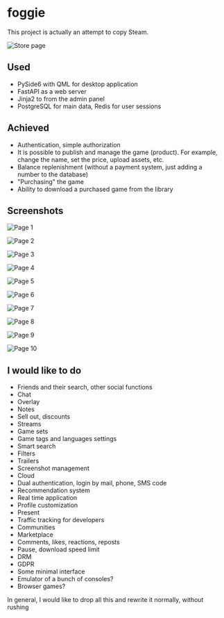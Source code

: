 # foggie

This project is actually an attempt to copy Steam.

![Store page](desktop/screenshots/screenshot_0.png)

## Used
- PySide6 with QML for desktop application 
- FastAPI as a web server
- Jinja2 to from the admin panel
- PostgreSQL for main data, Redis for user sessions

## Achieved
- Authentication, simple authorization
- It is possible to publish and manage the game (product). For example, change the name, set the price, upload assets, etc.
- Balance replenishment (without a payment system, just adding a number to the database)
- "Purchasing" the game
- Ability to download a purchased game from the library

## Screenshots
![Page 1](desktop/screenshots/screenshot_1.png)

![Page 2](desktop/screenshots/screenshot_2.png)

![Page 3](desktop/screenshots/screenshot_3.png)

![Page 4](desktop/screenshots/screenshot_4.png)

![Page 5](desktop/screenshots/screenshot_5.png)

![Page 6](desktop/screenshots/screenshot_6.png)

![Page 7](desktop/screenshots/screenshot_7.png)

![Page 8](desktop/screenshots/screenshot_8.png)

![Page 9](desktop/screenshots/screenshot_9.png)

![Page 10](desktop/screenshots/screenshot_10.png)

## I would like to do
- Friends and their search, other social functions
- Chat
- Overlay
- Notes
- Sell out, discounts
- Streams
- Game sets
- Game tags and languages settings
- Smart search
- Filters
- Trailers
- Screenshot management
- Cloud
- Dual authentication, login by mail, phone, SMS code
- Recommendation system
- Real time application
- Profile customization
- Present
- Traffic tracking for developers
- Communities
- Marketplace
- Comments, likes, reactions, reposts
- Pause, download speed limit
- DRM
- GDPR
- Some minimal interface
- Emulator of a bunch of consoles? 
- Browser games?

In general, I would like to drop all this and rewrite it normally, without rushing
